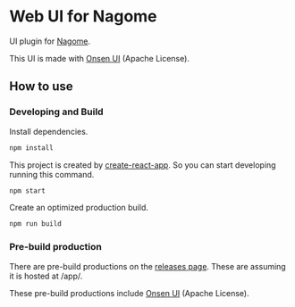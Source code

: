 Web UI for Nagome
=================

UI plugin for [Nagome](https://github.com/diginatu/nagome).

This UI is made with [Onsen UI](https://onsen.io/) (Apache License).


How to use
----------

### Developing and Build

Install dependencies.

~~~ sh
npm install
~~~

This project is created by [create-react-app](https://github.com/facebookincubator/create-react-app).
So you can start developing running this command.

~~~ sh
npm start
~~~

Create an optimized production build.

~~~ sh
npm run build
~~~

### Pre-build production

There are pre-build productions on the [releases page](https://github.com/diginatu/nagome-webui/releases).
These are assuming it is hosted at /app/.

These pre-build productions include [Onsen UI](https://onsen.io/) (Apache License).


